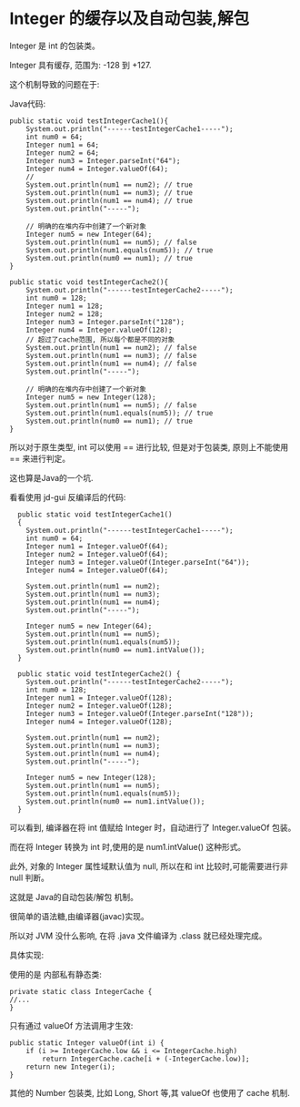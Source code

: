 # Integer 的缓存以及自动包装,解包

Integer 是 int 的包装类。

Integer 具有缓存, 范围为: -128 到 +127.

这个机制导致的问题在于:

Java代码:

    public static void testIntegerCache1(){
        System.out.println("------testIntegerCache1-----");
        int num0 = 64;
        Integer num1 = 64;
        Integer num2 = 64;
        Integer num3 = Integer.parseInt("64");
        Integer num4 = Integer.valueOf(64);
        //
        System.out.println(num1 == num2); // true
        System.out.println(num1 == num3); // true
        System.out.println(num1 == num4); // true
        System.out.println("-----");

        // 明确的在堆内存中创建了一个新对象
        Integer num5 = new Integer(64);
        System.out.println(num1 == num5); // false
        System.out.println(num1.equals(num5)); // true
        System.out.println(num0 == num1); // true
    }

    public static void testIntegerCache2(){
        System.out.println("------testIntegerCache2-----");
        int num0 = 128;
        Integer num1 = 128;
        Integer num2 = 128;
        Integer num3 = Integer.parseInt("128");
        Integer num4 = Integer.valueOf(128);
        // 超过了cache范围, 所以每个都是不同的对象
        System.out.println(num1 == num2); // false
        System.out.println(num1 == num3); // false
        System.out.println(num1 == num4); // false
        System.out.println("-----");

        // 明确的在堆内存中创建了一个新对象
        Integer num5 = new Integer(128);
        System.out.println(num1 == num5); // false
        System.out.println(num1.equals(num5)); // true
        System.out.println(num0 == num1); // true
    }


所以对于原生类型, int 可以使用 == 进行比较, 但是对于包装类, 原则上不能使用 == 来进行判定。

这也算是Java的一个坑. 

看看使用 jd-gui 反编译后的代码:


	  public static void testIntegerCache1()
	  {
	    System.out.println("------testIntegerCache1-----");
	    int num0 = 64;
	    Integer num1 = Integer.valueOf(64);
	    Integer num2 = Integer.valueOf(64);
	    Integer num3 = Integer.valueOf(Integer.parseInt("64"));
	    Integer num4 = Integer.valueOf(64);

	    System.out.println(num1 == num2);
	    System.out.println(num1 == num3);
	    System.out.println(num1 == num4);
	    System.out.println("-----");

	    Integer num5 = new Integer(64);
	    System.out.println(num1 == num5);
	    System.out.println(num1.equals(num5));
	    System.out.println(num0 == num1.intValue());
	  }

	  public static void testIntegerCache2() {
	    System.out.println("------testIntegerCache2-----");
	    int num0 = 128;
	    Integer num1 = Integer.valueOf(128);
	    Integer num2 = Integer.valueOf(128);
	    Integer num3 = Integer.valueOf(Integer.parseInt("128"));
	    Integer num4 = Integer.valueOf(128);

	    System.out.println(num1 == num2);
	    System.out.println(num1 == num3);
	    System.out.println(num1 == num4);
	    System.out.println("-----");

	    Integer num5 = new Integer(128);
	    System.out.println(num1 == num5);
	    System.out.println(num1.equals(num5));
	    System.out.println(num0 == num1.intValue());
	  }




可以看到, 编译器在将 int 值赋给 Integer 时，自动进行了 Integer.valueOf 包装。

而在将 Integer 转换为 int 时,使用的是 num1.intValue() 这种形式。 

此外, 对象的 Integer 属性域默认值为 null, 所以在和 int 比较时,可能需要进行非 null 判断。


这就是 Java的自动包装/解包 机制。

很简单的语法糖,由编译器(javac)实现。

所以对 JVM 没什么影响, 在将 .java 文件编译为 .class 就已经处理完成。


具体实现:

使用的是 内部私有静态类:

    private static class IntegerCache {
	//...
    }

只有通过 valueOf 方法调用才生效:


    public static Integer valueOf(int i) {
        if (i >= IntegerCache.low && i <= IntegerCache.high)
            return IntegerCache.cache[i + (-IntegerCache.low)];
        return new Integer(i);
    }


其他的 Number 包装类, 比如 Long, Short 等,其 valueOf 也使用了 cache 机制.

